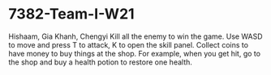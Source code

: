 # 7382-Team-I-W21
Hishaam, Gia Khanh, Chengyi
Kill all the enemy to win the game. Use WASD to move and press T to attack, K to open the skill panel. Collect coins to have money to buy things at the shop. For example, when you get hit, go to the shop and buy a health potion to restore one health. 
